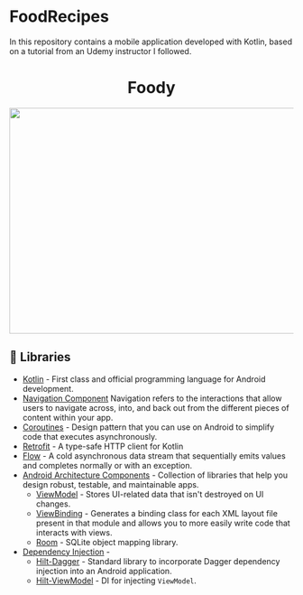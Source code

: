 # FoodRecipes
In this repository contains a mobile application developed with Kotlin, based on a tutorial from an Udemy instructor I followed.

<h1 align="center">Foody</h1>

<p align="center">
<img src="https://user-images.githubusercontent.com/66571666/232256687-33fcc4d1-56bb-4e49-9b87-8725ed6d4763.png" width="800" height="400">
</p>

## 🔖 Libraries

- [Kotlin](https://kotlinlang.org/) - First class and official programming language for Android development.
- [Navigation Component](https://developer.android.com/guide/navigation/navigation-getting-started) Navigation refers to the interactions that allow users to navigate across, into, and back out from the different pieces of content within your app.
- [Coroutines](https://kotlinlang.org/docs/reference/coroutines-overview.html) - Design pattern that you can use on Android to simplify code that executes asynchronously.
- [Retrofit](https://square.github.io/retrofit/) - A type-safe HTTP client for Kotlin
- [Flow](https://kotlin.github.io/kotlinx.coroutines/kotlinx-coroutines-core/kotlinx.coroutines.flow/-flow/) - A cold asynchronous data stream that sequentially emits values and completes normally or with an exception.
- [Android Architecture Components](https://developer.android.com/topic/libraries/architecture) - Collection of libraries that help you design robust, testable, and maintainable apps.
  - [ViewModel](https://developer.android.com/topic/libraries/architecture/viewmodel) - Stores UI-related data that isn't destroyed on UI changes. 
  - [ViewBinding](https://developer.android.com/topic/libraries/view-binding) - Generates a binding class for each XML layout file present in that module and allows you to more easily write code that interacts with views.
  - [Room](https://developer.android.com/topic/libraries/architecture/room) - SQLite object mapping library.
- [Dependency Injection](https://developer.android.com/training/dependency-injection) - 
  - [Hilt-Dagger](https://dagger.dev/hilt/) - Standard library to incorporate Dagger dependency injection into an Android application.
  - [Hilt-ViewModel](https://developer.android.com/training/dependency-injection/hilt-jetpack) - DI for injecting `ViewModel`.

